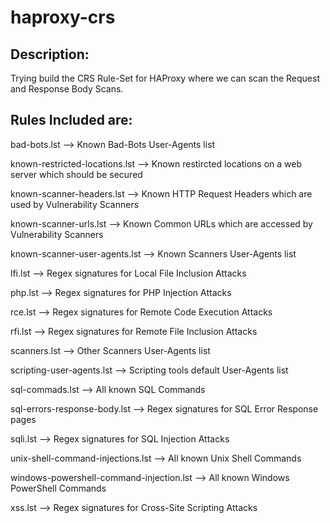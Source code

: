 # haproxy-crs

## Description:
Trying build the CRS Rule-Set for HAProxy where we can scan the Request and Response Body Scans.

## Rules Included are:
bad-bots.lst 	--> Known Bad-Bots User-Agents list

known-restricted-locations.lst 	--> Known restircted locations on a web server which should be secured

known-scanner-headers.lst 	--> Known HTTP Request Headers which are used by Vulnerability Scanners

known-scanner-urls.lst 	--> Known Common URLs which are accessed by Vulnerability Scanners

known-scanner-user-agents.lst 	--> Known Scanners User-Agents list

lfi.lst 	--> Regex signatures for Local File Inclusion Attacks

php.lst 	--> Regex signatures for PHP Injection Attacks

rce.lst 	--> Regex signatures for Remote Code Execution Attacks

rfi.lst 	--> Regex signatures for Remote File Inclusion Attacks

scanners.lst 	--> Other Scanners User-Agents list

scripting-user-agents.lst 	--> Scripting tools default User-Agents list

sql-commads.lst 	--> All known SQL Commands

sql-errors-response-body.lst 	--> Regex signatures for SQL Error Response pages

sqli.lst 	--> Regex signatures for SQL Injection Attacks

unix-shell-command-injections.lst --> All known Unix Shell Commands

windows-powershell-command-injection.lst 	--> All known Windows PowerShell Commands

xss.lst 	--> Regex signatures for Cross-Site Scripting Attacks

